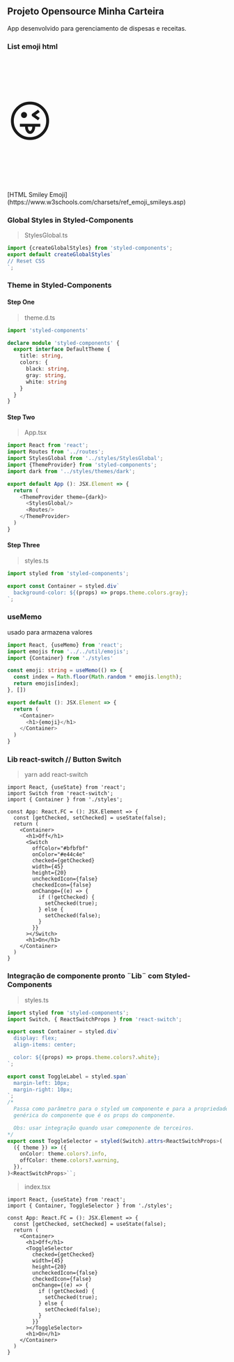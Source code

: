 ## Projeto Opensource Minha Carteira

App desenvolvido para gerenciamento de dispesas e receitas.

### List emoji html

<p style="font-size:100px">&#128540;</p>
[HTML Smiley Emoji](https://www.w3schools.com/charsets/ref_emoji_smileys.asp)

### Global Styles in Styled-Components
>StylesGlobal.ts
```ts
import {createGlobalStyles} from 'styled-components';
export default createGlobalStyles`
// Reset CSS
`;
```

### Theme in Styled-Components
#### Step One
>theme.d.ts
```ts
import 'styled-components'

declare module 'styled-components' {
  export interface DefaultTheme {
    title: string,
    colors: {
      black: string,
      gray: string,
      white: string
    }
  }
}
```
#### Step Two
>App.tsx
```ts
import React from 'react';
import Routes from '../routes';
import StylesGlobal from '../styles/StylesGlobal';
import {ThemeProvider} from 'styled-components';
import dark from '../styles/themes/dark';

export default App (): JSX.Element => {
  return (
    <ThemeProvider theme={dark}>
      <StylesGlobal/>
      <Routes/>
    </ThemeProvider>
  )
}
```

#### Step Three
>styles.ts
```ts
import styled from 'styled-components';

export const Container = styled.div`
  background-color: ${(props) => props.theme.colors.gray};
`;

```

### useMemo
<p>usado para armazena valores</p>

```ts
import React, {useMemo} from 'react';
import emojis from '../../util/emojis';
import {Container} from './styles'

const emoji: string = useMemo(() => {
  const index = Math.floor(Math.random * emojis.length);
  return emojis[index];
}, [])

export default (): JSX.Element => {
  return (
    <Container>
      <h1>{emoji}</h1>
    </Container>
  )
}
```

### Lib react-switch // Button Switch

> yarn add react-switch

```tsx
import React, {useState} from 'react';
import Switch from 'react-switch';
import { Container } from './styles';

const App: React.FC = (): JSX.Element => {
  const [getChecked, setChecked] = useState(false);
  return (
    <Container>
      <h1>Off</h1>
      <Switch
        offColor="#bfbfbf"
        onColor="#e44c4e"
        checked={getChecked}
        width={45}
        height={20}
        uncheckedIcon={false}
        checkedIcon={false}
        onChange={(e) => {
          if (!getChecked) {
            setChecked(true);
          } else {
            setChecked(false);
          }
        }}
      ></Switch>
      <h1>On</h1>
    </Container>
  )
}
```


### Integração de componente pronto ¨Lib¨ com Styled-Components
> styles.ts
```ts
import styled from 'styled-components';
import Switch, { ReactSwitchProps } from 'react-switch';

export const Container = styled.div`
  display: flex;
  align-items: center;

  color: ${(props) => props.theme.colors?.white};
`;

export const ToggleLabel = styled.span`
  margin-left: 10px;
  margin-right: 10px;
`;
/*
  Passa como parâmetro para o styled um componente e para a propriedade attrs uma interface
  genérica do componente que é os props do componente.

  Obs: usar integração quando usar comeponente de terceiros.
*/
export const ToggleSelector = styled(Switch).attrs<ReactSwitchProps>(
  ({ theme }) => ({
    onColor: theme.colors?.info,
    offColor: theme.colors?.warning,
  }),
)<ReactSwitchProps>``;

```
> index.tsx
```tsx
import React, {useState} from 'react';
import { Container, ToggleSelector } from './styles';

const App: React.FC = (): JSX.Element => {
  const [getChecked, setChecked] = useState(false);
  return (
    <Container>
      <h1>Off</h1>
      <ToggleSelector
        checked={getChecked}
        width={45}
        height={20}
        uncheckedIcon={false}
        checkedIcon={false}
        onChange={(e) => {
          if (!getChecked) {
            setChecked(true);
          } else {
            setChecked(false);
          }
        }}
      ></ToggleSelector>
      <h1>On</h1>
    </Container>
  )
}
```

